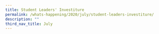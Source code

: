 ```yaml
---
title: Student Leaders' Investiture
permalink: /whats-happening/2020/july/student-leaders-investiture/
description: ""
third_nav_title: July
---
```

